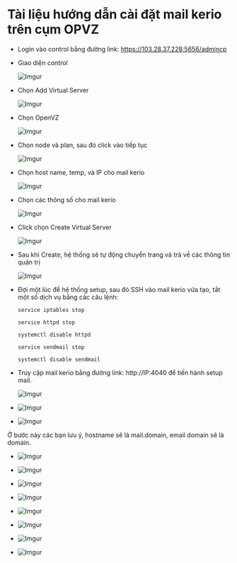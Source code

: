 # Tài liệu hướng dẫn cài đặt mail kerio trên cụm OPVZ

- Login vào control bằng đường link: https://103.28.37.228:5656/admincp

- Giao diện control

    ![Imgur](https://imgur.com/532Dioq)

- Chọn Add Virtual Server

    ![Imgur](https://imgur.com/10rElEV)

- Chọn OpenVZ

    ![Imgur](https://imgur.com/xo4hyby)

- Chọn node và plan, sau đó click vào tiếp tục

    ![Imgur](https://imgur.com/0tEwWpo)

- Chọn host name, temp, và IP cho mail kerio

    ![Imgur](https://imgur.com/LdU2dT2)

- Chọn các thông số cho mail kerio

    ![Imgur](https://imgur.com/e69cfOJ)

- Click chọn Create Virtual Server

    ![Imgur](https://imgur.com/csPVO3K)

- Sau khi Create, hệ thống sẽ tự động chuyển trang và trả về các thông tin quản trị

    ![Imgur](https://imgur.com/7YHz1fn)

- Đợi một lúc để hệ thống setup, sau đó SSH vào mail kerio vừa tạo, tắt một số dịch vụ bằng các câu lệnh:

    ```
    service iptables stop
    
    service httpd stop
    
    systemctl disable httpd
    
    service sendmail stop
    
    systemctl disable sendmail

    ```

-  Truy cập mail kerio bằng đường link: http://IP:4040 để tiến hành setup mail.

    ![Imgur](https://imgur.com/HUZ1yD4)

- ![Imgur](https://imgur.com/goCrfvW)

- ![Imgur](https://imgur.com/5DSfrdO)

Ở bước này các bạn lưu ý, hostname sẽ là mail.domain, email domain sẽ là domain.

- ![Imgur](https://imgur.com/CbvBhNA)

- ![Imgur](https://imgur.com/caEeFx3)

- ![Imgur](https://imgur.com/ZXB6EBN)

- ![Imgur](https://imgur.com/rUjSC6J)

- ![Imgur](https://imgur.com/5REDqs3)

- ![Imgur](https://imgur.com/bYuo795)

- ![Imgur](https://imgur.com/GELkZrB)

- ![Imgur](https://imgur.com/WCtvSJi)